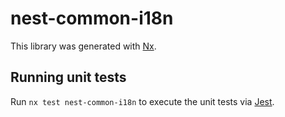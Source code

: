 # nest-common-i18n

This library was generated with [Nx](https://nx.dev).

## Running unit tests

Run `nx test nest-common-i18n` to execute the unit tests via [Jest](https://jestjs.io).
